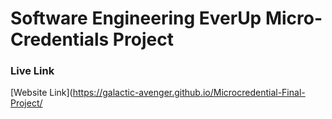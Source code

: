 # Software Engineering EverUp Micro-Credentials Project

### Live Link
[Website Link](https://galactic-avenger.github.io/Microcredential-Final-Project/
